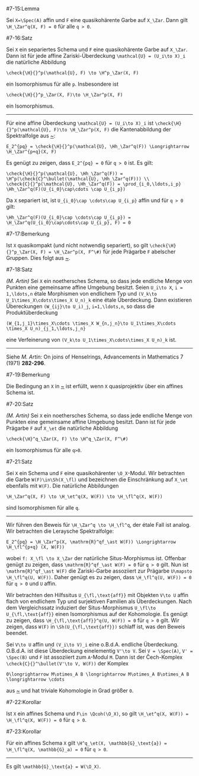 #7-15:Lemma

Sei `X=\Spec(A)` affin und `F` eine quasikohärente Garbe auf `X_\Zar`. Dann gilt `\H_\Zar^q(X, F) = 0` für alle `q > 0`.

#7-16:Satz

Sei `X` ein separiertes Schema und `F` eine quasikohärente Garbe auf `X_\Zar`. Dann ist für jede affine Zariski-Überdeckung `\mathcal{U} = (U_i\to X)_i` die natürliche Abbildung

    \check{\H}{}^p(\mathcal{U}, F) \to \H^p_\Zar(X, F)

ein Isomorphismus für alle `p`. Insbesondere ist

    \check{\H}{}^p_\Zar(X, F)\to \H_\Zar^p(X, F)

ein Isomorphismus.

---

Für eine affine Überdeckung `\mathcal{U} = (U_i\to X)_i` ist `\check{\H}{}^p(\mathcal{U}, F)\to \H_\Zar^p(X, F)` die Kantenabbildung der Spektralfolge aus [~](#4-5):

    E_2^{pq} = \check{\H}{}^p(\mathcal{U}, \Hh_\Zar^q(F)) \Longrightarrow \H_\Zar^{p+q}(X, F)

Es genügt zu zeigen, dass `E_2^{pq} = 0` für `q > 0` ist. Es gilt:

    \check{\H}{}^p(\mathcal{U}, \Hh_\Zar^q(F)) = \H^p(\check{C}^\bullet(\mathcal{U}, \Hh_\Zar^q(F))) \\
    \check{C}{}^p(\mathcal{U}, \Hh_\Zar^q(F)) = \prod_{i_0,\ldots,i_p} \Hh_\Zar^q(F)(U_{i_0}\cap\cdots \cap U_{i_p})

Da `X` separiert ist, ist `U_{i_0}\cap \cdots\cap U_{i_p}` affin und für `q > 0` gilt:

    \Hh_\Zar^q(F)(U_{i_0}\cap \cdots\cap U_{i_p}) = \H_\Zar^q(U_{i_0}\cap\cdots\cap U_{i_p}, F) = 0

#7-17:Bemerkung

Ist `X` quasikompakt (und nicht notwendig separiert), so gilt `\check{\H}{}^p_\Zar(X, F) = \H_\Zar^p(X, F^\#)` für jede Prägarbe `F` abelscher Gruppen. Dies folgt aus [~](#4-10).

#7-18:Satz

*(M. Artin)* Sei `X` ein noethersches Schema, so dass jede endliche Menge von Punkten eine gemeinsame affine Umgebung besitzt. Seien `U_i\to X`, `i = 1,\ldots,n` étale Morphismen von endlichem Typ und `(V_k\to U_1\times_X\cdots\times_X U_n)_k` eine étale Überdeckung. Dann existieren Übereckungen `(W_{ij}\to U_i)_j`, `i=1,\ldots,n`, so dass die Produktüberdeckung

    (W_{1,j_1}\times_X\cdots \times_X W_{n,j_n}\to U_1\times_X\cdots \times_X U_n)_{j_1,\ldots,j_n}

eine Verfeinerung von `(V_k\to U_1\times_X\cdots\times_X U_n)_k` ist.

---

Siehe *M. Artin:* On joins of Henselrings, Advancements in Mathematics 7 (1971) **282-296**.

#7-19:Bemerkung

Die Bedingung an `X` in [~](#7-18) ist erfüllt, wenn `X` quasiprojektiv über ein affines Schema ist.

#7-20:Satz

*(M. Artin)* Sei `X` ein noethersches Schema, so dass jede endliche Menge von Punkten eine gemeinsame affine Umgebung besitzt. Dann ist für jede Prägarbe `F` auf `X_\et` die natürliche Abbildung

    \check{\H}^q_\Zar(X, F) \to \H^q_\Zar(X, F^\#)

ein Isomorphismus für alle `q>0`.

#7-21:Satz

Sei `X` ein Schema und `F` eine quasikohärenter `\O_X`-Modul. Wir betrachten die Garbe `W(F)\in\Sh(X_\fl)` und bezeichnen die Einschränkung auf `X_\et` ebenfalls mit `W(F)`. Die natürliche Abbildungen

    \H_\Zar^q(X, F) \to \H_\et^q(X, W(F)) \to \H_\fl^q(X, W(F))

sind Isomorphismen für alle `q`.

---

Wir führen den Beweis für `\H_\Zar^q \to \H_\fl^q`, der étale Fall ist analog. Wir betrachten die Leraysche Spektralfolge:

    E_2^{pq} = \H_\Zar^p(X, \mathrm{R}^qf_\ast W(F)) \Longrightarrow \H_\fl^{p+q} (X, W(F))

wobei `f: X_\fl \to X_\Zar` der natürliche Situs-Morphismus ist. Offenbar genügt zu zeigen, dass `\mathrm{R}^qf_\ast W(F) = 0` für `q > 0` gilt. Nun ist `\mathrm{R}^qf_\ast W(F)` die Zariski-Garbe assoziiert zur Prägarbe `U\mapsto \H_\fl^q(U, W(F))`. Daher genügt es zu zeigen, dass `\H_\fl^q(U, W(F)) = 0` für `q > 0` und `U` affin.

Wir betrachten den Hilfssitus `U_{\fl,\text{aff}}` mit Objekten `V\to U` affin flach von endlichem Typ und surjektiven Familien als Überdeckungen. Nach dem Vergleichssatz induziert der Situs-Morphismus `U_\fl\to U_{\fl,\text{aff}}` einen Isomorphismus auf der Kohomologie. Es genügt zu zeigen, dass `\H_{\fl,\text{aff}}^q(U, W(F)) = 0` für `q > 0` gilt. Wir zeigen, dass `W(F)` in `\Sh(U_{\fl,\text{aff}})` schlaff ist, was den Beweis beendet.

Sei `V\to U` affin und `(V_i\to V)_i` eine o.B.d.A. endliche Überdeckung. O.B.d.A. ist diese Überdeckung einelementig `V'\to V`. Sei `V = \Spec(A)`, `V' = \Spec(B)` und `F` ist assoziiert zum `A`-Modul `M`. Dann ist der Čech-Komplex `\check{C}{}^\bullet(V'\to V, W(F))` der Komplex

    0\longrightarrow M\otimes_A B \longrightarrow M\otimes_A B\otimes_A B \longrightarrow \cdots

aus [~](#5-17) und hat triviale Kohomologie in Grad größer `0`.

#7-22:Korollar

Ist `X` ein affines Schema und `F\in \Qcoh(\O_X)`, so gilt `\H_\et^q(X, W(F)) = \H_\fl^q(X, W(F)) = 0` für `q > 0`.

#7-23:Korollar

Für ein affines Schema `X` gilt `\H^q_\et(X, \mathbb{G}_\text{a}) = \H_\fl^q(X, \mathbb{G}_a) = 0` für `q > 0`.

---

Es gilt `\mathbb{G}_\text{a} = W(\O_X)`.
